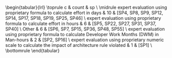 \begin{tabular}{lrl}
\toprule
                                                                                                       c &  count &                                                         sp \\
\midrule
                                 expert evaluation using proprietary formula to calculate effort in days &     10 &  [SP4, SP8, SP9, SP12, SP14, SP17, SP18, SP19, SP25, SP46] \\
                                expert evaluation using proprietary formula to calculate effort in hours &      6 &                        [SP5, SP22, SP27, SP31, SP37, SP40] \\
                                                                                                   Other &      6 &                         [SP6, SP7, SP15, SP36, SP48, SP55] \\
       expert evaluation using proprietary formula to calculate Developer Work Months (DWM) in Man-hours &      2 &                                                [SP2, SP16] \\
 expert evaluation using proprietary numeric scale to calculate the impact of architecture rule violated &      1 &                                                      [SP1] \\
\bottomrule
\end{tabular}
